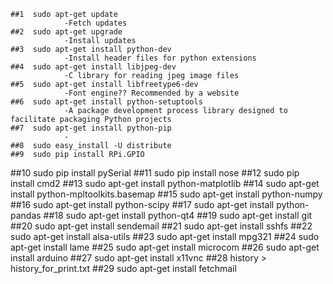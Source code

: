     ##1  sudo apt-get update
                -Fetch updates
    ##2  sudo apt-get upgrade
                -Install updates
    ##3  sudo apt-get install python-dev
                -Install header files for python extensions
    ##4  sudo apt-get install libjpeg-dev
                -C library for reading jpeg image files
    ##5  sudo apt-get install libfreetype6-dev
                -Font engine?? Recommended by a website
    ##6  sudo apt-get install python-setuptools
                -A package development process library designed to facilitate packaging Python projects
    ##7  sudo apt-get install python-pip
                -
    ##8  sudo easy_install -U distribute
    ##9  sudo pip install RPi.GPIO
   ##10  sudo pip install pySerial
   ##11  sudo pip install nose
   ##12  sudo pip install cmd2
   ##13  sudo apt-get install python-matplotlib
   ##14  sudo apt-get install python-mpltoolkits.basemap
   ##15  sudo apt-get install python-numpy
   ##16  sudo apt-get install python-scipy
   ##17  sudo apt-get install python-pandas
   ##18  sudo apt-get install python-qt4
   ##19  sudo apt-get install git
   ##20  sudo apt-get install sendemail
   ##21  sudo apt-get install sshfs
   ##22  sudo apt-get install alsa-utils
   ##23  sudo apt-get install mpg321
   ##24  sudo apt-get install lame
   ##25  sudo apt-get install microcom
   ##26  sudo apt-get install arduino
   ##27  sudo apt-get install x11vnc
   ##28  history > history_for_print.txt
   ##29  sudo apt-get install fetchmail
